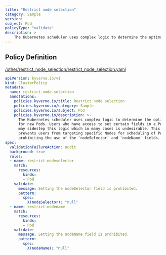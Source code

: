 ```yaml
---
title: "Restrict node selection"
category: Sample
version: 
subject: Pod
policyType: "validate"
description: >
    The Kubernetes scheduler uses complex logic to determine the optimal placement for new Pods. Users who have access to set certain fields in a Pod spec may sidestep this logic which in many cases is undesirable. This policy prevents users from targeting specific Nodes for scheduling of Pods by prohibiting the use of the `nodeSelector` and `nodeName` fields.
---
```


## Policy Definition
<a href="https://github.com/kyverno/policies/raw/release-1.6//other/restrict_node_selection/restrict_node_selection.yaml" target="-blank">/other/restrict_node_selection/restrict_node_selection.yaml</a>

```yaml
apiVersion: kyverno.io/v1
kind: ClusterPolicy
metadata:
  name: restrict-node-selection
  annotations:
    policies.kyverno.io/title: Restrict node selection
    policies.kyverno.io/category: Sample
    policies.kyverno.io/subject: Pod
    policies.kyverno.io/description: >-
      The Kubernetes scheduler uses complex logic to determine the optimal placement
      for new Pods. Users who have access to set certain fields in a Pod spec
      may sidestep this logic which in many cases is undesirable. This policy
      prevents users from targeting specific Nodes for scheduling of Pods by
      prohibiting the use of the `nodeSelector` and `nodeName` fields.
spec:
  validationFailureAction: audit
  background: true
  rules:
  - name: restrict-nodeselector
    match:
      resources:
        kinds:
        - Pod
    validate:
      message: Setting the nodeSelector field is prohibited.
      pattern:
        spec:
          X(nodeSelector): "null"
  - name: restrict-nodename
    match:
      resources:
        kinds:
        - Pod
    validate:
      message: Setting the nodeName field is prohibited.
      pattern:
        spec:
          X(nodeName): "null"
```
